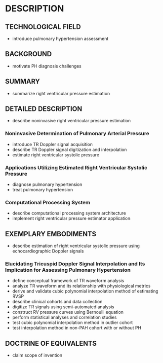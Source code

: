 # DESCRIPTION

## TECHNOLOGICAL FIELD

- introduce pulmonary hypertension assessment

## BACKGROUND

- motivate PH diagnosis challenges

## SUMMARY

- summarize right ventricular pressure estimation

## DETAILED DESCRIPTION

- describe noninvasive right ventricular pressure estimation

### Noninvasive Determination of Pulmonary Arterial Pressure

- introduce TR Doppler signal acquisition
- describe TR Doppler signal digitization and interpolation
- estimate right ventricular systolic pressure

### Applications Utilizing Estimated Right Ventricular Systolic Pressure

- diagnose pulmonary hypertension
- treat pulmonary hypertension

### Computational Processing System

- describe computational processing system architecture
- implement right ventricular pressure estimator application

## EXEMPLARY EMBODIMENTS

- describe estimation of right ventricular systolic pressure using echocardiographic Doppler signals

### Elucidating Tricuspid Doppler Signal Interpolation and Its Implication for Assessing Pulmonary Hypertension

- define conceptual framework of TR waveform analysis
- analyze TR waveform and its relationship with physiological metrics
- derive and validate cubic polynomial interpolation method of estimating RVSP
- describe clinical cohorts and data collection
- digitize TR signals using semi-automated analysis
- construct RV pressure curves using Bernoulli equation
- perform statistical analyses and correlation studies
- test cubic polynomial interpolation method in outlier cohort
- test interpolation method in non-PAH cohort with or without PH

## DOCTRINE OF EQUIVALENTS

- claim scope of invention

